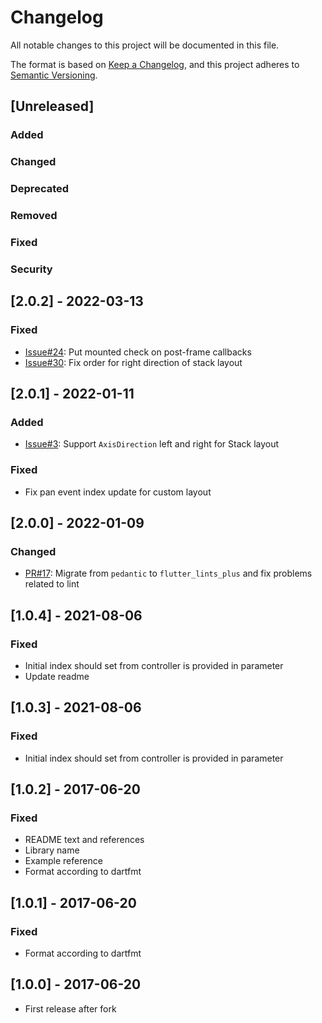 # Changelog

All notable changes to this project will be documented in this file.

The format is based on [Keep a Changelog](https://keepachangelog.com/en/1.0.0/),
and this project adheres to [Semantic Versioning](https://semver.org/spec/v2.0.0.html).

## [Unreleased]

### Added

### Changed

### Deprecated

### Removed

### Fixed

### Security

## [2.0.2] - 2022-03-13

### Fixed

- [Issue#24](https://github.com/TheAnkurPanchani/card_swiper/issues/24): Put mounted check on post-frame callbacks
- [Issue#30](https://github.com/TheAnkurPanchani/card_swiper/issues/30): Fix order for right direction of stack layout

## [2.0.1] - 2022-01-11

### Added

- [Issue#3](https://github.com/TheAnkurPanchani/card_swiper/issues/3): Support `AxisDirection` left and right for Stack layout

### Fixed

- Fix pan event index update for custom layout

## [2.0.0] - 2022-01-09

### Changed

- [PR#17](https://github.com/TheAnkurPanchani/card_swiper/pull/17): Migrate from `pedantic` to `flutter_lints_plus` and fix problems related to lint

## [1.0.4] - 2021-08-06

### Fixed

- Initial index should set from controller is provided in parameter
- Update readme

## [1.0.3] - 2021-08-06

### Fixed

- Initial index should set from controller is provided in parameter

## [1.0.2] - 2017-06-20

### Fixed

- README text and references
- Library name
- Example reference
- Format according to dartfmt

## [1.0.1] - 2017-06-20

### Fixed

- Format according to dartfmt

## [1.0.0] - 2017-06-20

- First release after fork
